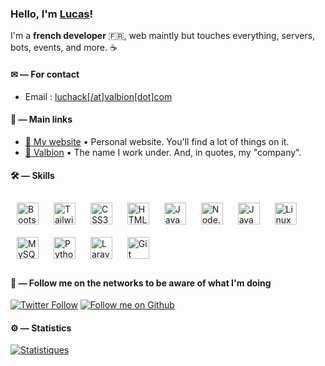 ### Hello, I'm [Lucas](https://luchack.valbion.com)! 

I'm a **french developer** :fr:, web maintly but touches everything, servers, bots, events, and more. ☕


#### ✉ — For contact

- Email : [luchack[/at]valbion[dot]com](mailto:luchack@valbion.com)


#### 🎈 — Main links

- [🙌 My website](https://luchack.valbion.com) • Personal website. You'll find a lot of things on it.
- [🔧 Valbion](https://valbion.com) • The name I work under. And, in quotes, my "company".

#### 🛠 — Skills
 
<div align="">  
 <img style="margin: 10px" src="https://cdn.jsdelivr.net/gh/devicons/devicon/icons/bootstrap/bootstrap-original.svg" alt="Bootstrap" height="35" />  
 <img style="margin: 10px" src="https://cdn.jsdelivr.net/gh/devicons/devicon/icons/tailwindcss/tailwindcss-plain.svg" alt="Tailwind CSS" height="35" />
 <img style="margin: 10px" src="https://cdn.jsdelivr.net/gh/devicons/devicon/icons/css3/css3-original.svg" alt="CSS3" height="35" />  
 <img style="margin: 10px" src="https://cdn.jsdelivr.net/gh/devicons/devicon/icons/html5/html5-original.svg" alt="HTML5" height="35" />  
 <img style="margin: 10px" src="https://cdn.jsdelivr.net/gh/devicons/devicon/icons/javascript/javascript-original.svg" alt="JavaScript" height="35" /> 
 <img style="margin: 10px" src="https://cdn.jsdelivr.net/gh/devicons/devicon/icons/nodejs/nodejs-original.svg" alt="Node.js" height="35" />  
 <img style="margin: 10px" src="https://cdn.jsdelivr.net/gh/devicons/devicon/icons/java/java-original.svg" alt="Java" height="35" />
 <img style="margin: 10px" src="https://cdn.jsdelivr.net/gh/devicons/devicon/icons/linux/linux-original.svg" alt="Linux" height="35" />  
 <img style="margin: 10px" src="https://cdn.jsdelivr.net/gh/devicons/devicon/icons/mysql/mysql-original.svg" alt="MySQL" height="35" />  
 <img style="margin: 10px" src="https://cdn.jsdelivr.net/gh/devicons/devicon/icons/python/python-original.svg" alt="Python" height="35" />
 <img style="margin: 10px" src="https://cdn.jsdelivr.net/gh/devicons/devicon/icons/laravel/laravel-plain.svg" alt="Laravel" height="35" />
 <img style="margin: 10px" src="https://cdn.jsdelivr.net/gh/devicons/devicon/icons/git/git-original.svg" alt="Git" height="35" />  
</div>  

#### 🍃 — Follow me on the networks to be aware of what I'm doing

[![Twitter Follow](https://img.shields.io/twitter/follow/djlucase?color=%231DA1F2&label=Follow%20me&logo=Twitter&style=for-the-badge)](https://twitter.com/djlucase) [![Follow me on Github](https://img.shields.io/github/followers/lucas-luchack?color=black&label=follow%20me&logo=Github&style=for-the-badge)](https://github.com/lucas-luchack/)

#### ⚙️ — Statistics

[![Statistiques](https://github-readme-stats.vercel.app/api?username=lucas-luchack&show_icons=true&hide_border=true&count_private=true&theme=monokai)](https://luchack.valbion.com/)
